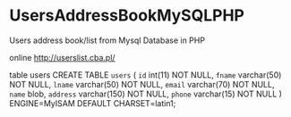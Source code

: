 # UsersAddressBookMySQLPHP
Users address book/list from Mysql Database in PHP




online  http://userslist.cba.pl/


table users 
CREATE TABLE `users` (
  `id` int(11) NOT NULL,
  `fname` varchar(50) NOT NULL,
  `lname` varchar(50) NOT NULL,
  `email` varchar(70) NOT NULL,
  `name` blob,
  `address` varchar(150)  NOT NULL,
  `phone` varchar(15) NOT NULL
) ENGINE=MyISAM DEFAULT CHARSET=latin1;
